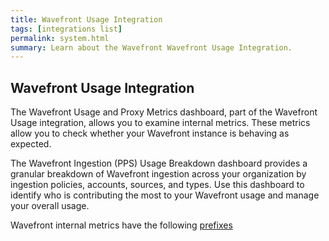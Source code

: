 ```yaml
---
title: Wavefront Usage Integration
tags: [integrations list]
permalink: system.html
summary: Learn about the Wavefront Wavefront Usage Integration.
---
```

## Wavefront Usage Integration

The Wavefront Usage and Proxy Metrics dashboard, part of the Wavefront Usage integration, allows you to examine internal metrics. These metrics allow you to check whether your Wavefront instance is behaving as expected.

The Wavefront Ingestion (PPS) Usage Breakdown dashboard provides a granular breakdown of Wavefront ingestion across your organization by ingestion policies, accounts, sources, and types.
Use this dashboard to identify who is contributing the most to your Wavefront usage and manage your overall usage.

Wavefront internal metrics have the following [prefixes](https://docs.wavefront.com/wavefront_monitoring.html#using-internal-metrics-to-optimize-performance)



